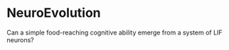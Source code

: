 # NeuroEvolution
Can a simple food-reaching cognitive ability emerge from a system of LIF neurons? 

